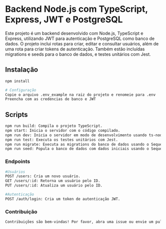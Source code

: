 # Backend Node.js com TypeScript, Express, JWT e PostgreSQL

Este projeto é um backend desenvolvido com Node.js, TypeScript e Express, utilizando JWT para autenticação e PostgreSQL como banco de dados. O projeto inclui rotas para criar, editar e consultar usuários, além de uma rota para criar tokens de autenticação. Também estão incluídas migrations e seeds para o banco de dados, e testes unitários com Jest.

## Instalação

```bash
npm install

# Configuração
Copie o arquivo .env_example na raiz do projeto e renomeie para .env
Preencha com as credencias de banco e JWT

```

## Scripts

```bash
npm run build: Compila o projeto TypeScript.
npm start: Inicia o servidor com o código compilado.
npm run dev: Inicia o servidor em modo de desenvolvimento usando ts-node-dev para recarregar automaticamente as alterações.
npm run test: Executa os testes unitários com Jest.
npm run migrate: Executa as migrations do banco de dados usando o Sequelize CLI.
npm run seed: Popula o banco de dados com dados iniciais usando o Sequelize CLI.
```

### Endpoints

```bash
#Usuários
POST /users: Cria um novo usuário.
GET /users/:id: Retorna um usuário pelo ID.
PUT /users/:id: Atualiza um usuário pelo ID.

#Autenticação
POST /auth/login: Cria um token de autenticação JWT.
```

### Contribuição

```bash
Contribuições são bem-vindas! Por favor, abra uma issue ou envie um pull request.
```
